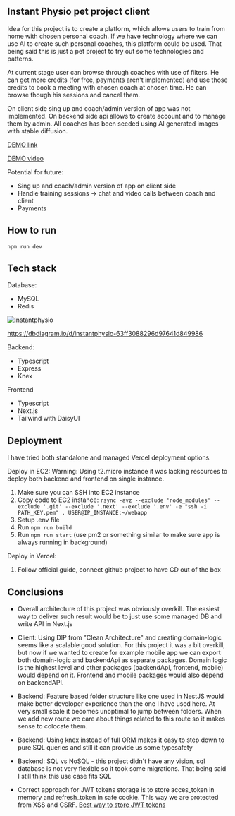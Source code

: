 ## Instant Physio pet project client

Idea for this project is to create a platform, which allows users to train from home with chosen personal coach.
If we have technology where we can use AI to create such personal coaches, this platform could be used.
That being said this is just a pet project to try out some technologies and patterns.

At current stage user can browse through coaches with use of filters. He can get more credits (for free, payments aren't implemented) and use those credits to book a meeting with chosen coach at chosen time. He can browse though his sessions and cancel them.

On client side sing up and coach/admin version of app was not implemented. On backend side api allows to create account and to manage them by admin. All coaches has been seeded using AI generated images with stable diffusion.

[DEMO link](https://instant-physio-frontend.vercel.app/)

[DEMO video](https://github.com/kamosz08/instant-physio-frontend/assets/38498544/5ba383a3-f735-4f03-b84a-2179df2435e2)


Potential for future:
- Sing up and coach/admin version of app on client side
- Handle training sessions -> chat and video calls between coach and client
- Payments

## How to run

`npm run dev`

## Tech stack

Database:
- MySQL
- Redis

![instantphysio](https://github.com/kamosz08/instant-physio-frontend/assets/38498544/adbd1e42-6acd-4723-a5b9-1aa6b6812329)

https://dbdiagram.io/d/instantphysio-63ff3088296d97641d849986

Backend:
- Typescript
- Express
- Knex

Frontend
- Typescript
- Next.js
- Tailwind with DaisyUI


## Deployment

I have tried both standalone and managed Vercel deployment options.

Deploy in EC2:
Warning: Using t2.micro instance it was lacking resources to deploy both backend and frontend on single instance.
1. Make sure you can SSH into EC2 instance
2. Copy code to EC2 instance: 
`rsync -avz --exclude 'node_modules' --exclude '.git' --exclude '.next' --exclude '.env' -e "ssh -i PATH_KEY.pem" . USER@IP_INSTANCE:~/webapp`
3. Setup .env file
4. Run `npm run build`
5. Run `npm run start` (use pm2 or something similar to make sure app is always running in background)

Deploy in Vercel:
1. Follow official guide, connect github project to have CD out of the box

## Conclusions
- Overall architecture of this project was obviously overkill. The easiest way to deliver such result would be to just use some managed DB and write API in Next.js

- Client: Using DIP from "Clean Architecture" and creating domain-logic seems like a scalable good solution. For this project it was a bit overkill, but now if we wanted to create for example mobile app we can export both domain-logic and backendApi as separate packages. Domain logic is the highest level and other packages (backendApi, frontend, mobile) would depend on it. Frontend and mobile packages would also depend on backendAPI.

- Backend: Feature based folder structure like one used in NestJS would make better developer experience than the one I have used here. At very small scale it becomes unoptimal to jump between folders. When we add new route we care about things related to this route so it makes sense to colocate them.

- Backend: Using knex instead of full ORM makes it easy to step down to pure SQL queries and still it can provide us some typesafety

- Backend: SQL vs NoSQL - this project didn't have any vision, sql database is not very flexible so it took some migrations. That being said I still think this use case fits SQL

- Correct approach for JWT tokens storage is to store acces_token in memory and refresh_token in safe cookie. This way we are protected from XSS and CSRF. [Best way to store JWT tokens](https://dev.to/cotter/localstorage-vs-cookies-all-you-need-to-know-about-storing-jwt-tokens-securely-in-the-front-end-15id)
